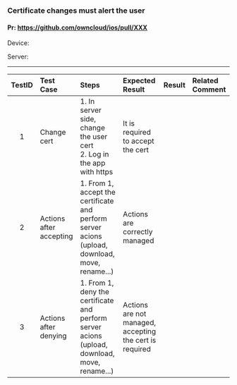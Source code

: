 ###  Certificate changes must alert the user 

#### Pr: https://github.com/owncloud/ios/pull/XXX 

Device:

Server:

---

 
| TestID | Test Case | Steps | Expected Result | Result | Related Comment |
| :----: | :-------- | :---- | :-------------- | :----: | :-------------- |
| 1 | Change cert  |  1. In server side, change the user cert<br>2. Log in the app with https | It is required to accept the cert |  |  |
| 2 | Actions after accepting  |  1. From 1, accept the certificate and perform server acions (upload, download, move, rename...) | Actions are correctly managed |  |  |
| 3 | Actions after denying  |  1. From 1, deny the certificate and perform server acions (upload, download, move, rename...) | Actions are not managed, accepting the cert is required |  |  |

